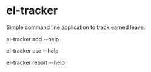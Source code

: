 el-tracker
==========

Simple command line application to track earned leave.

 el-tracker add --help

 el-tracker use --help

 el-tracker report --help


